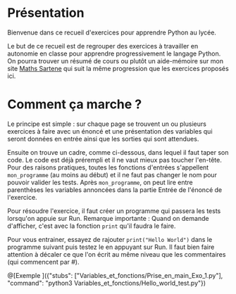 # Présentation

Bienvenue dans ce recueil d'exercices pour apprendre Python au lycée.

Le but de ce recueil est de regrouper des exercices à travailler en autonomie en classe pour apprendre progressivement le langage Python. On pourra trouver un résumé de cours ou plutôt un aide-mémoire sur mon site [Maths Sartene](https://sites.google.com/site/mathssartene/formation-python) qui suit la même progression que les exercices proposés ici.

# Comment ça marche ?

Le principe est simple : sur chaque page se trouvent un ou plusieurs exercices à faire avec un énoncé et une présentation des variables qui seront données en entrée ainsi que les sorties qui sont attendues.

Ensuite on trouve un cadre, comme ci-dessous, dans lequel il faut taper son code. Le code est déjà prérempli et il ne vaut mieux pas  toucher l'en-tête. Pour des raisons pratiques, toutes les fonctions d'entrées s'appellent `mon_programme` (au moins au début) et il ne faut pas changer le nom pour pouvoir valider les tests. Après `mon_programme`, on peut lire entre parenthèses les variables annoncées dans la partie Entrée de l'énoncé de l'exercice.

Pour résoudre l'exercice, il faut créer un programme qui passera les tests lorsqu'on appuie sur Run. Remarque importante : Quand on demande d'afficher, c'est avec la fonction `print` qu'il faudra le faire.

Pour vous entrainer, essayez de rajouter `print("Hello World")` dans le programme suivant puis testez le en appuyant sur Run.
Il faut bien faire attention à décaler ce que l'on écrit au même niveau que les commentaires (qui commencent par #).

@[Exemple ]({"stubs": ["Variables_et_fonctions/Prise_en_main_Exo_1.py"], "command": "python3 Variables_et_fonctions/Hello_world_test.py"})



